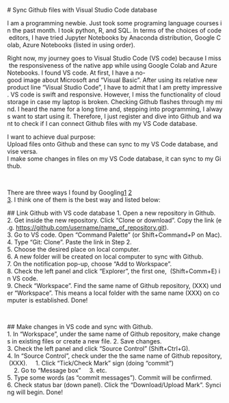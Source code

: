 # Sync Github files with Visual Studio Code database

I am a programming newbie. Just took some programing language courses in the past month. I took python, R, and SQL. In terms of the choices of code editors, I have tried Jupyter Notebooks by Anaconda distribution, Google Colab, Azure Notebooks (listed in using order).

Right now, my journey goes to Visual Studio Code (VS code) because I miss the responsiveness of the native app while using Google Colab and Azure Notebooks. I found VS code. At first, I have a no-good image about Microsoft and “Visual Basic”. After using its relative new product line “Visual Studio Code”, I have to admit that I am pretty impressive. VS code is swift and responsive. However, I miss the functionality of cloud storage in case my laptop is broken. Checking Github flashes through my mind. I heard the name for a long time and, stepping into programming, I always want to start using it. Therefore, I just register and dive into Github and want to check if I can connect Github files with my VS Code database. 

I want to achieve dual purpose:<br>
Upload files onto Github and these can sync to my VS Code database, and vise versa.<br>
I make some changes in files on my VS Code database, it can sync to my Github.  

<br>

There are three ways I found by Googling[1][nyd] [2][vs] [3][mc]. I think one of them is the best way and listed below:

## Link Github with VS code database
1. Open a new repository in Github.
2. Get inside the new repository. Click “Clone or download”. Copy the link (e.g. https://github.com/username/name_of_repository.git).
3. Go to VS code. Open “Command Palette” (or Shift+Command+P on Mac).
4. Type “Git: Clone”. Paste the link in Step 2.
5. Choose the desired place on local computer.
6. A new folder will be created on local computer to sync with Github.
7. On the notification pop-up, choose “Add to Workspace”.
8. Check the left panel and click “Explorer”, the first one,  (Shift+Comm+E) in VS code.
9. Check “Workspace”. Find the same name of Github repository, (XXX) under “Workspace”. This means a local folder with the same name (XXX) on computer is established. Done!

<br>

## Make changes in VS code and sync with Github.
1. In “Workspace”, under the same name of Github repository, make changes in existing files or create a new file.
2. Save changes.
3. Check the left panel and click “Source Control” (Shift+Ctrl+G).
4. In “Source Control”, check under the the same name of Github repository, (XXX).
    1. Click “Tick/Check Mark” sign (doing “commit”)
    2. Go to “Message box”
    3. etc.
5. Type some words (as “commit messages”). Commit will be confirmed.
6. Check status bar (down panel). Click the “Download/Upload Mark”. Syncing will begin. Done!


[nyd]: http://www.notyourdadsit.com/blog/2018/4/3/cheatsheet-setup-github-on-visual-studio-code
[vs]: https://code.visualstudio.com/docs/editor/versioncontrol
[mc]: https://www.michaelcrump.net/using-github-with-visualstudio-code


